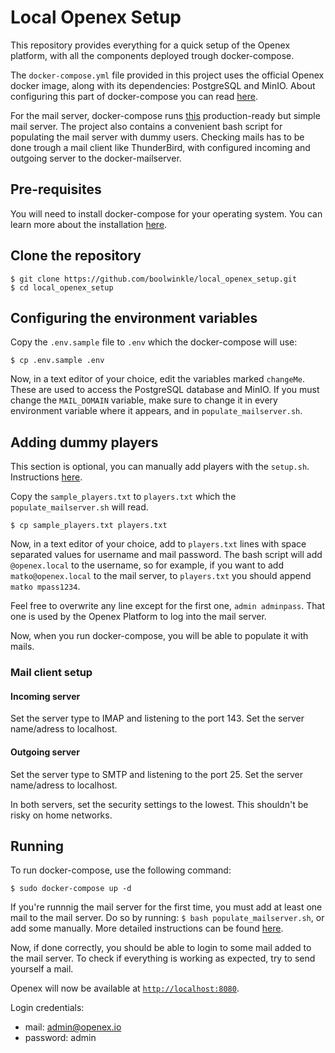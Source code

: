 
# Local Openex Setup
This repository provides everything for a quick setup of the Openex platform,
with all the components deployed trough docker-compose.

The ```docker-compose.yml``` file provided in this project uses the official Openex 
docker image, along with its dependencies: PostgreSQL and MinIO.
About configuring this part of docker-compose you can read
[here](https://github.com/OpenEx-Platform/docker).

For the mail server, docker-compose runs 
[this](https://github.com/docker-mailserver/docker-mailserver)
production-ready but simple mail server. The project also contains a convenient
bash script for populating the mail server with dummy users. Checking mails has to
be done trough a mail client like ThunderBird, with configured incoming and outgoing
server to the docker-mailserver.

## Pre-requisites
You will need to install docker-compose for your operating system.
You can learn more about the installation 
[here](https://docs.docker.com/compose/install).

## Clone the repository
```
$ git clone https://github.com/boolwinkle/local_openex_setup.git
$ cd local_openex_setup
```

## Configuring the environment variables
Copy the ```.env.sample``` file to ```.env``` which the docker-compose will use:
```
$ cp .env.sample .env
```

Now, in a text editor of your choice, edit the variables marked ```changeMe```.
These are used to access the PostgreSQL database and MinIO. If you must change the 
```MAIL_DOMAIN``` 
variable, make sure to change it in every environment variable where it appears, 
and in ```populate_mailserver.sh```.

## Adding dummy players
This section is optional, you can manually add players with the ```setup.sh```. 
Instructions [here](https://github.com/docker-mailserver/docker-mailserver#get-up-and-running).

Copy the ```sample_players.txt``` to ```players.txt``` which the 
```populate_mailserver.sh``` will read.
```
$ cp sample_players.txt players.txt
```

Now, in a text editor of your choice, add to ```players.txt``` lines with space 
separated values for username and mail password. The bash script will add
```@openex.local``` to the username, so for example, if you want to add 
```matko@openex.local``` to the mail server, to ```players.txt``` you should append
```matko mpass1234```.

Feel free to overwrite any line
except for the first one, ```admin adminpass```. That one is used by the Openex
Platform to log into the mail server.

Now, when you run docker-compose, you will be able to populate it with mails.

### Mail client setup
#### Incoming server
Set the server type to IMAP and listening to the port 143.
Set the server name/adress to localhost.

#### Outgoing server
Set the server type to SMTP and listening to the port 25.
Set the server name/adress to localhost.


In both servers, set the security settings to the lowest. This shouldn't be risky on home
networks.


## Running
To run docker-compose, use the following command:
```
$ sudo docker-compose up -d
```
If you're runnnig the mail server for the first time, you must add at least one
mail to the mail server. Do so by running:
```$ bash populate_mailserver.sh```, or add some manually. More detailed instructions
can be found
[here](https://github.com/docker-mailserver/docker-mailserver#starting-for-the-first-time).

Now, if done correctly, you should be able to login to some mail added
to the mail server. To check if everything is working as expected, try to send yourself
a mail.

Openex will now be available at [```http://localhost:8080```](http://localhost:8080/).

Login credentials:
 - mail: admin@openex.io
 - password: admin
